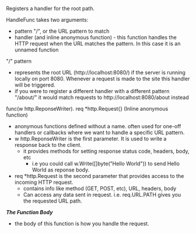 Registers a handler for the root path. 

HandleFunc takes two arguments:
- pattern "/", or the URL pattern to match 
- handler (and inline anonymous function) - this function handles the HTTP request when the URL matches the pattern. In this case it is an unnamed function

"/" pattern
- represents the root URL (http://localhost:8080/) if the server is running locally on port 8080. Whenever a request is made to the site this handler will be triggered. 
- if you were to register a different handler with a different pattern 
"/about/" it would match requests to http://localhost:8080/about instead

func(w http.ReponseWriter). req *http.Request{} (Inline anonymous function)
- anonymous functions defined without a name. often used for one-off handlers or callbacks where we want to handle a specific URL pattern. 
- w http.ReponseWriter is the first parameter. It is used to write a response back to the client. 
    - it provides methods for setting response status code, headers, body, etc
        - i.e you could call w.Write([]byte("Hello World")) to send Hello World as reponse body. 
- req *http.Request is the second parameter that provides access to the incoming HTTP request. 
    - contains info like method (GET, POST, etc), URL, headers, body
    - Can access any data sent in request. i.e. req.URL.PATH gives you the requested URL path.

***The Function Body*** 
- the body of this function is how you handle the request. 